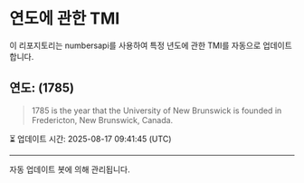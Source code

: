 
# 연도에 관한 TMI

이 리포지토리는 numbersapi를 사용하여 특정 년도에 관한 TMI를 자동으로 업데이트합니다.

## 연도: (1785)
> 1785 is the year that the University of New Brunswick is founded in Fredericton, New Brunswick, Canada.

⏳ 업데이트 시간: 2025-08-17 09:41:45 (UTC)

---
자동 업데이트 봇에 의해 관리됩니다.
